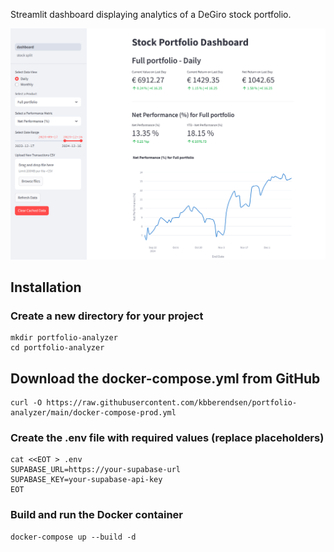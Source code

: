 Streamlit dashboard displaying analytics of a DeGiro stock portfolio.

![screenshot_portfolio_dashboard](screenshot_portfolio_dashboard.png)

## Installation

### Create a new directory for your project
```
mkdir portfolio-analyzer
cd portfolio-analyzer
```

## Download the docker-compose.yml from GitHub
```
curl -O https://raw.githubusercontent.com/kbberendsen/portfolio-analyzer/main/docker-compose-prod.yml
```

### Create the .env file with required values (replace placeholders)
```
cat <<EOT > .env
SUPABASE_URL=https://your-supabase-url
SUPABASE_KEY=your-supabase-api-key
EOT
```

### Build and run the Docker container
```
docker-compose up --build -d
```
